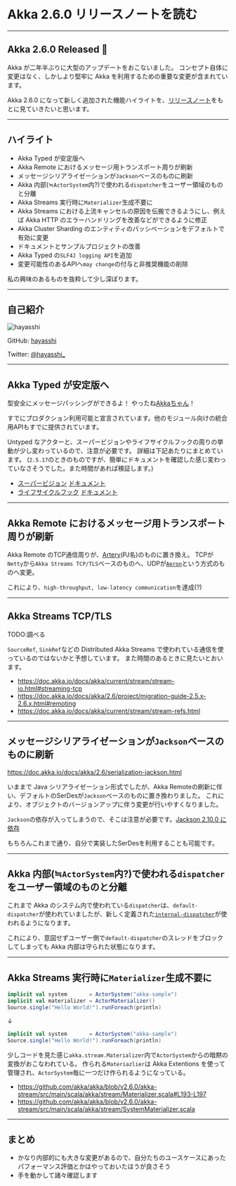# Akka 2.6.0 リリースノートを読む

---
## Akka 2.6.0 Released 🎉

Akka が二年半ぶりに大型のアップデートをおこないました。
コンセプト自体に変更はなく、しかしより堅牢に Akka を利用するための重要な変更が含まれています。

Akka 2.6.0 になって新しく追加された機能ハイライトを、[リリースノート](https://akka.io/blog/news/2019/11/06/akka-2.6.0-released)をもとに見ていきたいと思います。

---
## ハイライト

- Akka Typed が安定版へ
- Akka Remote におけるメッセージ用トランスポート周りが刷新
- メッセージシリアライゼーションが`Jackson`ベースのものに刷新
- Akka 内部(≒`ActorSystem`内?)で使われる`dispatcher`をユーザー領域のものと分離
- Akka Streams 実行時に`Materializer`生成不要に
- Akka Streams における上流キャンセルの原因を伝搬できるようにし、例えば Akka HTTP のエラーハンドリングを改善などができるように修正
- Akka Cluster Sharding のエンティティのパッシベーションをデフォルトで有効に変更
- ドキュメントとサンプルプロジェクトの改善
- Akka Typed の`SLF4J logging API`を追加
- 変更可能性のあるAPIへ`may change`の付与と非推奨機能の削除

私の興味のあるものを抜粋して少し深ぼります。


---
## 自己紹介

![hayasshi](/slides/akka-2.6/prof.png)

GitHub: [hayasshi](https://github.com/hayasshi)

Twitter: [@hayasshi_](https://twitter.com/hayasshi_)


---
## Akka Typed が安定版へ

型安全にメッセージパッシングができるよ！ やったね[Akkaちゃん](https://twitter.com/akkachanjp)！

すでにプロダクション利用可能と宣言されています。他のモジュール向けの統合用APIもすでに提供されています。

Untyped なアクターと、スーパービジョンやライフサイクルフックの周りの挙動が少し変わっているので、注意が必要です。
詳細は下記あたりにまとめています。
(`2.5.17`のときのものですが、簡単にドキュメントを確認した感じ変わっていなさそうでした。また時間があれば検証します。)

- [スーパービジョン](https://speakerdeck.com/hayasshi/akka-typed-typesafe-messaging?slide=39) [ドキュメント](https://doc.akka.io/docs/akka/2.6/typed/fault-tolerance.html)
- [ライフサイクルフック](https://speakerdeck.com/hayasshi/akka-typed-typesafe-messaging?slide=50) [ドキュメント](https://doc.akka.io/docs/akka/2.6/typed/actor-lifecycle.html)

---
## Akka Remote におけるメッセージ用トランスポート周りが刷新

Akka Remote のTCP通信周りが、[Artery](https://doc.akka.io/docs/akka/current/remoting-artery.html#what-is-new-in-artery)(PJ名)のものに置き換え。
TCPが`Netty`から`Akka Streams TCP/TLS`ベースのものへ、UDPが[`Aeron`](https://github.com/real-logic/Aeron)という方式のものへ変更。

これにより、`high-throughput, low-latency communication`を達成(?)


---
## Akka Streams TCP/TLS

TODO:調べる

`SourceRef`, `SinkRef`などの Distributed Akka Streams で使われている通信を使っているのではないかと予想しています。
また時間のあるときに見たいとおいます。

- https://doc.akka.io/docs/akka/current/stream/stream-io.html#streaming-tcp
- https://doc.akka.io/docs/akka/2.6/project/migration-guide-2.5.x-2.6.x.html#remoting
- https://doc.akka.io/docs/akka/current/stream/stream-refs.html


---
## メッセージシリアライゼーションが`Jackson`ベースのものに刷新

https://doc.akka.io/docs/akka/2.6/serialization-jackson.html

いままで Java シリアライゼーション形式でしたが、Akka Remoteの刷新に伴い、デフォルトのSerDesが`Jackson`ベースのものに置き換わりました。
これにより、オブジェクトのバージョンアップに伴う変更が行いやすくなりました。

`Jackson`の依存が入ってしまうので、そこは注意が必要です。[Jackson 2.10.0 に依存](https://github.com/akka/akka/blob/v2.6.0/project/Dependencies.scala#L24)

もちろんこれまで通り、自分で実装したSerDesを利用することも可能です。


---
## Akka 内部(≒`ActorSystem`内?)で使われる`dispatcher`をユーザー領域のものと分離

これまで Akka のシステム内で使われている`dispatcher`は、`default-dispatcher`が使われていましたが、新しく定義された[`internal-dispatcher`](https://github.com/akka/akka/blob/v2.6.0/akka-actor/src/main/resources/reference.conf#L546-L558)が使われるようになります。

これにより、意図せずユーザー側で`default-dispatcher`のスレッドをブロックしてしまっても Akka 内部は守られた状態になります。


---
## Akka Streams 実行時に`Materializer`生成不要に

```scala
implicit val system       = ActorSystem("akka-sample")
implicit val materializer = ActorMaterializer()
Source.single("Hello World!").runForeach(println)
```
↓
```scala
implicit val system       = ActorSystem("akka-sample")
Source.single("Hello World!").runForeach(println)
```

少しコードを見た感じ`akka.stream.Materializer`内で`ActorSystem`からの暗黙の変換がおこなわれている。
作られる`Materiazlier`は Akka Extentions を使って管理され、`ActorSystem`毎に一つだけ作られるようになっている。

- https://github.com/akka/akka/blob/v2.6.0/akka-stream/src/main/scala/akka/stream/Materializer.scala#L193-L197
- https://github.com/akka/akka/blob/v2.6.0/akka-stream/src/main/scala/akka/stream/SystemMaterializer.scala


---
## まとめ

- かなり内部的にも大きな変更があるので、自分たちのユースケースにあったパフォーマンス評価とかはやっておいたほうが良さそう
- 手を動かして諸々確認します
